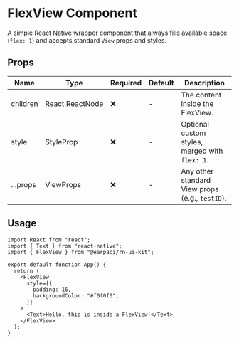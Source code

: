 # FlexView Component

A simple React Native wrapper component that always fills available space (`flex: 1`) and accepts standard `View` props and styles.

## Props

| Name     | Type                 | Required | Default | Description                                     |
| -------- | -------------------- | -------- | ------- | ----------------------------------------------- |
| children | React.ReactNode      | ❌       | -       | The content inside the FlexView.                |
| style    | StyleProp<ViewStyle> | ❌       | -       | Optional custom styles, merged with `flex: 1`.  |
| ...props | ViewProps            | ❌       | -       | Any other standard View props (e.g., `testID`). |

## Usage

```tsx
import React from "react";
import { Text } from "react-native";
import { FlexView } from "@earpaci/rn-ui-kit";

export default function App() {
  return (
    <FlexView
      style={{
        padding: 16,
        backgroundColor: "#f0f0f0",
      }}
    >
      <Text>Hello, this is inside a FlexView!</Text>
    </FlexView>
  );
}
```
